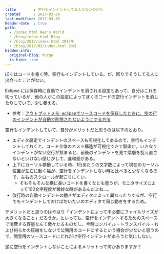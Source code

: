 ```yaml
---
title        : 空行もインデントしてる人少ないのかも
created      : 2017-03-30
last-modified: 2017-03-30
header-date  : true
path:
  - /index.html Neo's World
  - /blog/index.html Blog
  - /blog/2017/index.html 2017年
  - /blog/2017/03/index.html 03月
hidden-info:
  original-blog: Murga
  is-hide: true
---
```


ぼくはコードを書く時、空行もインデントしている。が、回りでそうしてる人に出会ったことがない。

Eclipse には保存時に自動でインデントを消される設定もあって、自分はこれを切っているが、他の人がこの設定によってぼくのコードの空行インデントを消したりしていて、少し萎える。

- 参考：[アウトプットメモ: eclipseでソースコードを保存したときに、空の行のインデントが自動で削除されないようにする方法](http://y188ra.blogspot.jp/2011/01/eclipse.html?m=1)

空行もインデントしていて、自分がメリットだと思うのは以下のとおり。

- エディタ設定でインデントのスペースも可視化してあるので、空行もインデントしておくと、コード全体のネスト構造が可視化できて馴染む。いきなりインデントがない空行が挟まると、前後のインデントを見て階層を捉え直さないといけない感じがして、違和感がある。
- 上下にカーソル移動している時、1行あたりの文字数によって現在のカーソル位置が左右に動く幅が、空行をインデントしない時と比べると少なくなるので、左右のスクロールが起こりにくい。
  - そもそもそんな横に長いコードを書くなとも思うが、モニタサイズによって100文字程度が微妙な時があるんだよね…。
- 改行時の自動インデントの動きがエディタによって異なったりするが、空行でもインデントしておけばだいたいのエディタで同じ動きをするため。

デメリットだと思うのはやはり「インデントによって不必要にファイルサイズが大きくなること」だろうか。といっても、空行をインデントするためのスペースで消費する容量なんて微々たるものだし、今時コンパイル・トランスパイル・および何らかの圧縮をしないで公開用のコードにするという機会が少ないと思うので、開発用のソースコードにどれだけ空行インデントがあろうと気にしない。

逆に空行をインデントしないことによるメリットって何かありますか？
